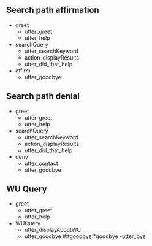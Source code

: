 ## Search path affirmation
* greet
  - utter_greet
  - utter_help
* searchQuery
  - utter_searchKeyword
  - action_displayResults
  - utter_did_that_help
* affirm
  - utter_goodbye
  
## Search path denial
* greet
  - utter_greet
  - utter_help
* searchQuery
  - utter_searchKeyword
  - action_displayResults
  - utter_did_that_help
* deny
  - utter_contact
  - utter_goodbye
 
## WU Query
* greet
  - utter_greet
  - utter_help
* WUQuery
  - utter_displayAboutWU
  - utter_goodbye
##goodbye
*goodbye
  -utter_bye